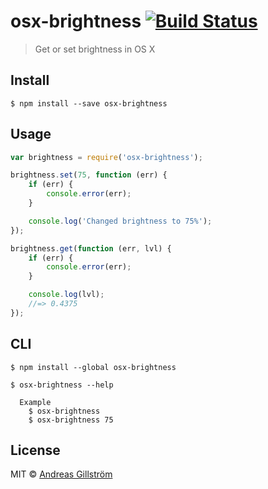 # osx-brightness [![Build Status](https://travis-ci.org/gillstrom/osx-brightness.svg?branch=master)](https://travis-ci.org/gillstrom/osx-brightness)
> Get or set brightness in OS X


## Install

```
$ npm install --save osx-brightness
```


## Usage

```js
var brightness = require('osx-brightness');

brightness.set(75, function (err) {
	if (err) {
		console.error(err);
	}

	console.log('Changed brightness to 75%');
});

brightness.get(function (err, lvl) {
	if (err) {
		console.error(err);
	}

	console.log(lvl);
	//=> 0.4375
});
```


## CLI

```
$ npm install --global osx-brightness
```

```
$ osx-brightness --help

  Example
  	$ osx-brightness
  	$ osx-brightness 75
```


## License

MIT © [Andreas Gillström](https://github.com/gillstrom)
